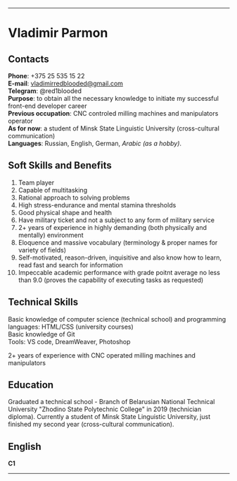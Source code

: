 ***

# Vladimir Parmon

## Contacts

**Phone**: +375 25 535 15 22  
**E-mail**: vladimirredblooded@gmail.com  
**Telegram**: @red1blooded  
**Purpose**: to obtain all the necessary knowledge to initiate my successful front-end developer career  
**Previous occupation**:  CNC controled milling machines and manipulators operator  
**As for now**: a student of Minsk State Linguistic University (cross-cultural communication)  
**Languages**: Russian, English, German, *Arabic (as a hobby)*.  

## Soft Skills and Benefits

1. Team player
2. Capable of multitasking
3. Rational approach to solving problems
4. High stress-endurance and mental stamina thresholds
5. Good physical shape and health
6. Have military ticket and not a subject to any form of military service
7. 2+ years of experience in highly demanding (both physically and mentally) environment
8. Eloquence and massive vocabulary (terminology & proper names for variety of fields)
9. Self-motivated, reason-driven, inquisitive and also know how to learn, read fast and search for information
10. Impeccable academic performance with grade poitnt average no less than 9.0 (proves the capability of executing tasks as requested)

## Technical Skills

Basic knowledge of computer science (technical school) and  programming languages: HTML/CSS (university courses)  
Basic knowledge of Git  
Tools: VS code, DreamWeaver, Photoshop  

2+ years of experience with CNC operated milling machines and manipulators

## Education

Graduated a technical school - Branch of Belarusian National Technical University "Zhodino State Polytechnic College" in 2019 (technician diploma).
Currently a student of Minsk State Linguistic University, just finished my second year (cross-cultural communication).

## English

**C1**

***